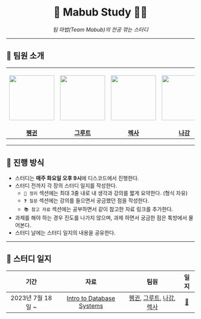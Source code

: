 <div align="center">
  <h1>🧙 Mabub Study 🧙‍♂️</h1>
  <p><i>팀 마법(Team Mabub)의 전공 깎는 스터디</i></p>
</div>

---

## 👋 팀원 소개

<table>
  <tr height="160px">
    <th align="center" width="150px">
      <a href="https://github.com/CoodingPenguin"><img height="120px" width="120px" src="https://avatars.githubusercontent.com/u/37505775?s=460&u=44732fef53503e63d47192ce5c2de747eff5f0c6&v=4"/>
    </th>
    <th align="center" width="150px">
      <a href="https://github.com/iamgroooooot"><img height="120px" width="120px" src="https://avatars.githubusercontent.com/u/38830620?v=4"/></a>
    </th>
    <th align="center" width="150px">
      <a href="https://github.com/jonyejin"><img height="120px" width="120px" src="https://avatars.githubusercontent.com/u/77298353?v=4"/></a>
    </th>
    <th align="center" width="150px">
      <a href="https://github.com/nagunt"><img height="120px" width="120px" src="https://avatars.githubusercontent.com/u/19218446?v=4"/></a>
    </th>
  </tr>
  <tr>
    <td align="center" width="150px">
      <a href="https://github.com/coodingpenguin"><strong>펭귄</strong></a>
    </td>
    <td align="center" width="150px">
      <a href="https://github.com/iamgroooooot"><strong>그루트</strong></a>
    </td>
    <td align="center" width="150px">
      <a href="https://github.com/jonyejin"><strong>렉사</strong></a>
    </td>
    <td align="center" width="150px">
      <a href="https://github.com/nagunt"><strong>나강</strong></a>
    </td>
  </tr>
</table>

---

## 📌 진행 방식

- 스터디는 **매주 화요일 오후 9시**에 디스코드에서 진행한다.
- 스터디 전까지 각 장의 스터디 일지를 작성한다.
  - `📝 정리` 섹션에는 최대 3줄 내로 내 생각과 강의를 짧게 요약한다. (형식 자유)
  - `❓ 질문` 섹션에는 강의를 들으면서 궁금했던 점을 작성한다.
  - `📚 참고 자료` 섹션에는 공부하면서 같이 참고한 자료 링크를 추가한다.
- 과제를 해야 하는 경우 진도를 나가지 않으며, 과제 하면서 궁금한 점은 톡방에서 물어본다.
- 스터디 날에는 스터디 일지의 내용을 공유한다.

---

## 📄 스터디 일지

<table>
  <thead>
    <tr>
      <th style="text-align:center;">기간</th>
      <th style="text-align:center;">자료</th>
      <th style="text-align:center;">팀원</th>
      <th style="text-align:center;">일지</th>
    </tr>
  </thead>
  <tbody>
    <tr>
      <td style="text-align:center;">
        2023년 7월 18일 ~ 
      </td>
      <td style="text-align:center;">
        <a href="https://youtube.com/playlist?list=PLSE8ODhjZXjaKScG3l0nuOiDTTqpfnWFf">Intro to Database Systems</a>
      </td>
      <td style="text-align:center;">
        <a href="https://github.com/CoodingPenguin">펭귄</a>,
        <a href="https://github.com/iamgroooooot">그루트</a>,
        <a href="https://github.com/nagunt">나강</a>,
        <a href="https://github.com/jonyejin">렉사</a>
      </td>
      <td style="text-align:center;">
        <a href="./01-cmu-intro-to-database-systems">📝</a>
      </td>
    </tr>
  </tbody>
</table>
